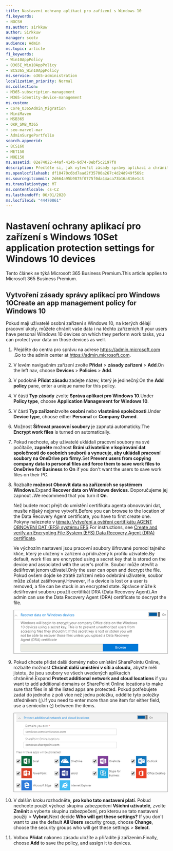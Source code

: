 ```yaml
---
title: Nastavení ochrany aplikací pro zařízení s Windows 10
f1.keywords:
- NOCSH
ms.author: sirkkuw
author: Sirkkuw
manager: scotv
audience: Admin
ms.topic: article
f1_keywords:
- Win10AppPolicy
- O365E_Win10AppPolicy
- BCS365_Win10AppPolicy
ms.service: o365-administration
localization_priority: Normal
ms.collection:
- M365-subscription-management
- M365-identity-device-management
ms.custom:
- Core_O365Admin_Migration
- MiniMaven
- MSB365
- OKR_SMB_M365
- seo-marvel-mar
- AdminSurgePortfolio
search.appverid:
- BCS160
- MET150
- MOE150
ms.assetid: 02e74022-44af-414b-9d74-0ebf5c2197f0
description: Přečtěte si, jak vytvořit zásady správy aplikací a chránit pracovní soubory na osobních zařízeních s Windows 10 uživatelů.
ms.openlocfilehash: df10470c6bd7aad2f35700a267c4d24d949f569c
ms.sourcegitcommit: 2d664a95b9875f0775f0da44aca73b16a816e1c3
ms.translationtype: MT
ms.contentlocale: cs-CZ
ms.lasthandoff: 06/01/2020
ms.locfileid: "44470861"
---
```

# <a name="set-application-protection-settings-for-windows-10-devices"></a><span data-ttu-id="cf59b-103">Nastavení ochrany aplikací pro zařízení s Windows 10</span><span class="sxs-lookup"><span data-stu-id="cf59b-103">Set application protection settings for Windows 10 devices</span></span>

<span data-ttu-id="cf59b-104">Tento článek se týká Microsoft 365 Business Premium.</span><span class="sxs-lookup"><span data-stu-id="cf59b-104">This article applies to Microsoft 365 Business Premium.</span></span>

## <a name="create-an-app-management-policy-for-windows-10"></a><span data-ttu-id="cf59b-105">Vytvoření zásady správy aplikací pro Windows 10</span><span class="sxs-lookup"><span data-stu-id="cf59b-105">Create an app management policy for Windows 10</span></span>

<span data-ttu-id="cf59b-106">Pokud mají uživatelé osobní zařízení s Windows 10, na kterých dělají pracovní úkoly, můžete chránit vaše data i na těchto zařízeních.</span><span class="sxs-lookup"><span data-stu-id="cf59b-106">If your users have personal Windows 10 devices on which they perform work tasks, you can protect your data on those devices as well.</span></span>
  
1. <span data-ttu-id="cf59b-107">Přejděte do centra pro správu na adrese <a href="https://go.microsoft.com/fwlink/p/?linkid=837890" target="_blank">https://admin.microsoft.com</a> .</span><span class="sxs-lookup"><span data-stu-id="cf59b-107">Go to the admin center at <a href="https://go.microsoft.com/fwlink/p/?linkid=837890" target="_blank">https://admin.microsoft.com</a>.</span></span> 
    
2. <span data-ttu-id="cf59b-108">V levém navigačním zařízení zvolte **Přidat** \> **zásady zařízení** \> **Add**.</span><span class="sxs-lookup"><span data-stu-id="cf59b-108">On the left nav, choose **Devices** \> **Policies** \> **Add**.</span></span>

3. <span data-ttu-id="cf59b-109">V podokně **Přidat zásadu** zadejte název, který je jedinečný.</span><span class="sxs-lookup"><span data-stu-id="cf59b-109">On the **Add policy** pane, enter a unique name for this policy.</span></span> 
    
4. <span data-ttu-id="cf59b-110">V části **Typ zásady** zvolte **Správa aplikací pro Windows 10**.</span><span class="sxs-lookup"><span data-stu-id="cf59b-110">Under **Policy type**, choose **Application Management for Windows 10**.</span></span>
    
5. <span data-ttu-id="cf59b-111">V části **Typ zařízení**zvolte **osobní** nebo **vlastněné společnosti**.</span><span class="sxs-lookup"><span data-stu-id="cf59b-111">Under **Device type**, choose either **Personal** or **Company Owned**.</span></span>
    
6. <span data-ttu-id="cf59b-112">Možnost **Šifrovat pracovní soubory** je zapnutá automaticky.</span><span class="sxs-lookup"><span data-stu-id="cf59b-112">The **Encrypt work files** is turned on automatically.</span></span> 
    
7. <span data-ttu-id="cf59b-113">Pokud nechcete, aby uživatelé ukládali pracovní soubory na své počítače, **zapněte** možnost **Brání uživatelům v kopírování dat společnosti do osobních souborů a vynucuje, aby ukládali pracovní soubory na OneDrive pro firmy**.</span><span class="sxs-lookup"><span data-stu-id="cf59b-113">Set **Prevent users from copying company data to personal files and force them to save work files to OneDrive for Business** to **On** if you don't want the users to save work files on their PC.</span></span> 
    
9. <span data-ttu-id="cf59b-114">Rozbalte **možnost Obnovit data na zařízeních se systémem Windows**.</span><span class="sxs-lookup"><span data-stu-id="cf59b-114">Expand **Recover data on Windows devices**.</span></span> <span data-ttu-id="cf59b-115">Doporučujeme jej zapnout **.**</span><span class="sxs-lookup"><span data-stu-id="cf59b-115">We recommend that you turn it **On**.</span></span>
    
    <span data-ttu-id="cf59b-116">Než budete moct přejít do umístění certifikátu agenta obnovování dat, musíte nějaký nejprve vytvořit.</span><span class="sxs-lookup"><span data-stu-id="cf59b-116">Before you can browse to the location of the Data Recovery Agent certificate, you have to first create one.</span></span> <span data-ttu-id="cf59b-117">Pokyny naleznete v [tématu Vytvoření a ověření certifikátu AGENT OBNOVENÍ DAT (EFS) systému EFS](https://go.microsoft.com/fwlink/p/?linkid=853700).</span><span class="sxs-lookup"><span data-stu-id="cf59b-117">For instructions, see [Create and verify an Encrypting File System (EFS) Data Recovery Agent (DRA) certificate](https://go.microsoft.com/fwlink/p/?linkid=853700).</span></span>
    
    <span data-ttu-id="cf59b-118">Ve výchozím nastavení jsou pracovní soubory šifrované pomocí tajného klíče, který je uložený v zařízení a přidružený k profilu uživatele.</span><span class="sxs-lookup"><span data-stu-id="cf59b-118">By default, work files are encrypted using a secret key that is stored on the device and associated with the user's profile.</span></span> <span data-ttu-id="cf59b-119">Soubor může otevřít a dešifrovat jenom uživatel.</span><span class="sxs-lookup"><span data-stu-id="cf59b-119">Only the user can open and decrypt the file.</span></span> <span data-ttu-id="cf59b-120">Pokud ovšem dojde ke ztrátě zařízení nebo odebrání uživatele, soubor může zůstat zašifrovaný.</span><span class="sxs-lookup"><span data-stu-id="cf59b-120">However, if a device is lost or a user is removed, a file can be stuck in an encrypted state.</span></span> <span data-ttu-id="cf59b-121">Správce může k dešifrování souboru použít certifikát DRA (Data Recovery Agent).</span><span class="sxs-lookup"><span data-stu-id="cf59b-121">An admin can use the Data Recovery Agent (DRA) certificate to decrypt the file.</span></span>
    
    ![Browse to Data Recovery Agent certificate.](../media/7d7d664f-b72f-4293-a3e7-d0fa7371366c.png)
  
10. <span data-ttu-id="cf59b-123">Pokud chcete přidat další domény nebo umístění SharePointu Online, rozbalte možnost **Chránit další umístění v síti a cloudu,** abyste měli jistotu, že jsou soubory ve všech uvedených aplikacích chráněné.</span><span class="sxs-lookup"><span data-stu-id="cf59b-123">Expand **Protect additional network and cloud locations** if you want to add additional domains or SharePoint Online locations to make sure that files in all the listed apps are protected.</span></span> <span data-ttu-id="cf59b-124">Pokud potřebujete zadat do jednoho z polí více než jednu položku, oddělte tyto položky středníkem (;).</span><span class="sxs-lookup"><span data-stu-id="cf59b-124">If you need to enter more than one item for either field, use a semicolon (;) between the items.</span></span>
    
    ![Expand Protect additional network and cloud locations, and enter domains or SharePoint Online sites you own.](../media/7afaa0c7-ba53-456d-8c61-312c45e09625.png)
  
11. <span data-ttu-id="cf59b-p105">V dalším kroku rozhodněte, **pro koho tato nastavení platí**. Pokud nechcete použít výchozí skupinu zabezpečení **Všichni uživatelé**, zvolte **Změnit** a vyberte skupinu zabezpečení, pro kterou se tato nastavení použijí \> **Vybrat**.</span><span class="sxs-lookup"><span data-stu-id="cf59b-p105">Next decide **Who will get these settings?** If you don't want to use the default **All Users** security group, choose **Change**, choose the security groups who will get these settings \> **Select**.</span></span>
    
12. <span data-ttu-id="cf59b-128">Volbou **Přidat** nakonec zásadu uložíte a přiřadíte ji zařízením.</span><span class="sxs-lookup"><span data-stu-id="cf59b-128">Finally, choose **Add** to save the policy, and assign it to devices.</span></span> 
